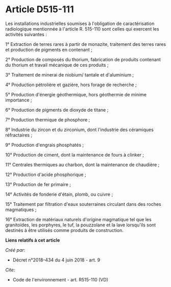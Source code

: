 # Article D515-111

Les installations industrielles soumises à l'obligation de caractérisation radiologique mentionnée à l'article R. 515-110
sont celles qui exercent les activités suivantes : 

1° Extraction de terres rares à partir de monazite, traitement des terres rares et production de pigments en contenant ; 

2° Production de composés du thorium, fabrication de produits contenant du thorium et travail mécanique de ces produits ; 

3° Traitement de minerai de niobium/ tantale et d'aluminium ; 

4° Production pétrolière et gazière, hors forage de recherche ; 

5° Production d'énergie géothermique, hors géothermie de minime importance ; 

6° Production de pigments de dioxyde de titane ; 

7° Production thermique de phosphore ; 

8° Industrie du zircon et du zirconium, dont l'industrie des céramiques réfractaires ; 

9° Production d'engrais phosphatés ; 

10° Production de ciment, dont la maintenance de fours à clinker ; 

11° Centrales thermiques au charbon, dont la maintenance de chaudière ; 

12° Production d'acide phosphorique ; 

13° Production de fer primaire ; 

14° Activités de fonderie d'étain, plomb, ou cuivre ; 

15° Traitement par filtration d'eaux souterraines circulant dans des roches magmatiques ; 

16° Extraction de matériaux naturels d'origine magmatique tel que les granitoïdes, les porphyres, le tuf, la pouzzolane et la
lave lorsqu'ils sont destinés à être utilisés comme produits de construction.

**Liens relatifs à cet article**

_Créé par_:

  - Décret n°2018-434 du 4 juin 2018 - art. 9

_Cite_:

  - Code de l'environnement - art. R515-110 (VD)
